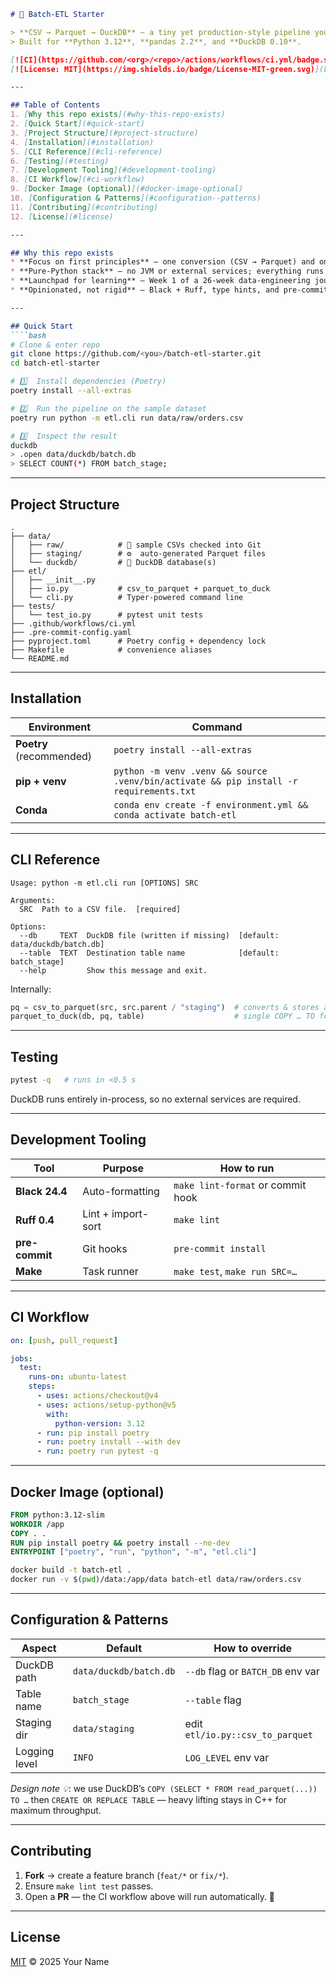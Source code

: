 ```markdown
# 🦆 Batch-ETL Starter

> **CSV → Parquet → DuckDB** — a tiny yet production-style pipeline you can clone, run, and extend in minutes.  
> Built for **Python 3.12**, **pandas 2.2**, and **DuckDB 0.10**.

[![CI](https://github.com/<org>/<repo>/actions/workflows/ci.yml/badge.svg)](https://github.com/<org>/<repo>/actions/workflows/ci.yml)  
[![License: MIT](https://img.shields.io/badge/License-MIT-green.svg)](LICENSE)

---

## Table of Contents
1. [Why this repo exists](#why-this-repo-exists)  
2. [Quick Start](#quick-start)  
3. [Project Structure](#project-structure)  
4. [Installation](#installation)  
5. [CLI Reference](#cli-reference)  
6. [Testing](#testing)  
7. [Development Tooling](#development-tooling)  
8. [CI Workflow](#ci-workflow)  
9. [Docker Image (optional)](#docker-image-optional)  
10. [Configuration & Patterns](#configuration--patterns)  
11. [Contributing](#contributing)  
12. [License](#license)  

---

## Why this repo exists
* **Focus on first principles** — one conversion (CSV → Parquet) and one load step (Parquet → DuckDB) cover ≈ 90 % of classic batch-ETL without cloud overhead.  
* **Pure-Python stack** — no JVM or external services; everything runs in \< 1 s on a laptop.  
* **Launchpad for learning** — Week 1 of a 26-week data-engineering journey (see `docs/roadmap.md`).  
* **Opinionated, not rigid** — Black + Ruff, type hints, and pre-commit hooks keep code healthy while the repo stays small enough to hack freely. ✔️  

---

## Quick Start
````bash
# Clone & enter repo
git clone https://github.com/<you>/batch-etl-starter.git
cd batch-etl-starter

# 1️⃣  Install dependencies (Poetry)
poetry install --all-extras

# 2️⃣  Run the pipeline on the sample dataset
poetry run python -m etl.cli run data/raw/orders.csv

# 3️⃣  Inspect the result
duckdb
> .open data/duckdb/batch.db
> SELECT COUNT(*) FROM batch_stage;
````

---

## Project Structure
````text
.
├── data/
│   ├── raw/            # 💾 sample CSVs checked into Git
│   ├── staging/        # ⚙️  auto-generated Parquet files
│   └── duckdb/         # 🦆 DuckDB database(s)
├── etl/
│   ├── __init__.py
│   ├── io.py           # csv_to_parquet + parquet_to_duck
│   └── cli.py          # Typer-powered command line
├── tests/
│   └── test_io.py      # pytest unit tests
├── .github/workflows/ci.yml
├── .pre-commit-config.yaml
├── pyproject.toml      # Poetry config + dependency lock
├── Makefile            # convenience aliases
└── README.md
````

---

## Installation
| Environment              | Command                                                                                                      |
| ------------------------ | ------------------------------------------------------------------------------------------------------------ |
| **Poetry** (recommended) | `poetry install --all-extras`                                                                                |
| **pip + venv**           | `python -m venv .venv && source .venv/bin/activate && pip install -r requirements.txt`                       |
| **Conda**                | `conda env create -f environment.yml && conda activate batch-etl`                                            |

---

## CLI Reference
````text
Usage: python -m etl.cli run [OPTIONS] SRC

Arguments:
  SRC  Path to a CSV file.  [required]

Options:
  --db     TEXT  DuckDB file (written if missing)  [default: data/duckdb/batch.db]
  --table  TEXT  Destination table name            [default: batch_stage]
  --help         Show this message and exit.
````

Internally:

````python
pq = csv_to_parquet(src, src.parent / "staging")  # converts & stores alongside raw file
parquet_to_duck(db, pq, table)                    # single COPY … TO for near-zero-copy load
````

---

## Testing
````bash
pytest -q   # runs in <0.5 s
````

DuckDB runs entirely in-process, so no external services are required.

---

## Development Tooling
| Tool           | Purpose              | How to run                                   |
| -------------- | -------------------- | -------------------------------------------- |
| **Black 24.4** | Auto-formatting      | `make lint-format` or commit hook            |
| **Ruff 0.4**   | Lint + import-sort   | `make lint`                                  |
| **pre-commit** | Git hooks            | `pre-commit install`                         |
| **Make**       | Task runner          | `make test`, `make run SRC=…`                |

---

## CI Workflow
````yaml
on: [push, pull_request]

jobs:
  test:
    runs-on: ubuntu-latest
    steps:
      - uses: actions/checkout@v4
      - uses: actions/setup-python@v5
        with:
          python-version: 3.12
      - run: pip install poetry
      - run: poetry install --with dev
      - run: poetry run pytest -q
````

---

## Docker Image (optional)
````dockerfile
FROM python:3.12-slim
WORKDIR /app
COPY . .
RUN pip install poetry && poetry install --no-dev
ENTRYPOINT ["poetry", "run", "python", "-m", "etl.cli"]
````
````bash
docker build -t batch-etl .
docker run -v $(pwd)/data:/app/data batch-etl data/raw/orders.csv
````

---

## Configuration & Patterns
| Aspect        | Default                    | How to override                           |
| ------------- | -------------------------- | ----------------------------------------- |
| DuckDB path   | `data/duckdb/batch.db`     | `--db` flag or `BATCH_DB` env var         |
| Table name    | `batch_stage`              | `--table` flag                            |
| Staging dir   | `data/staging`             | edit `etl/io.py::csv_to_parquet`          |
| Logging level | `INFO`                     | `LOG_LEVEL` env var                       |

*Design note 💡*: we use DuckDB’s `COPY (SELECT * FROM read_parquet(...)) TO …` then `CREATE OR REPLACE TABLE` — heavy lifting stays in C++ for maximum throughput.

---

## Contributing
1. **Fork** → create a feature branch (`feat/*` or `fix/*`).  
2. Ensure `make lint test` passes.  
3. Open a **PR** — the CI workflow above will run automatically. 🤝  

---

## License
[MIT](LICENSE) © 2025 Your Name
```
